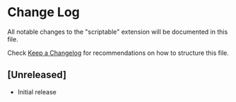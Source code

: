 # Change Log

All notable changes to the "scriptable" extension will be documented in this file.

Check [Keep a Changelog](http://keepachangelog.com/) for recommendations on how to structure this file.

## [Unreleased]

- Initial release